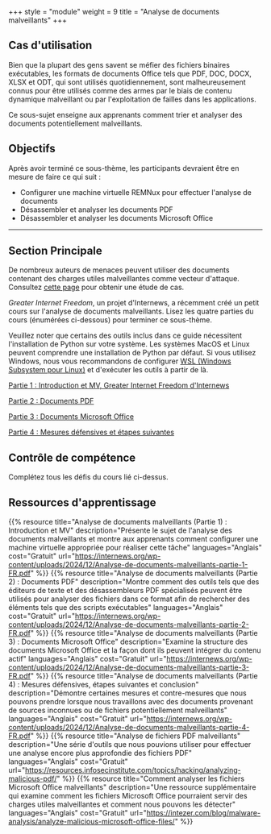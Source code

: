 +++
style = "module"
weight = 9
title = "Analyse de documents malveillants"
+++

## Cas d'utilisation

Bien que la plupart des gens savent se méfier des fichiers binaires exécutables, les formats de documents Office tels que PDF, DOC, DOCX, XLSX et ODT, qui sont utilisés quotidiennement, sont malheureusement connus pour être utilisés comme des armes par le biais de contenu dynamique malveillant ou par l'exploitation de failles dans les applications.

Ce sous-sujet enseigne aux apprenants comment trier et analyser des documents potentiellement malveillants.

## Objectifs

Après avoir terminé ce sous-thème, les participants devraient être en mesure de faire ce qui suit :

- Configurer une machine virtuelle REMNux pour effectuer l'analyse de documents
- Désassembler et analyser les documents PDF
- Désassembler et analyser les documents Microsoft Office

---
## Section Principale

De nombreux auteurs de menaces peuvent utiliser des documents contenant des charges utiles malveillantes comme vecteur d'attaque. Consultez [cette page](https://cyberhub.am/en/blog/2023/10/25/technical-writeup-malware-campaigns-targeting-armenian-infrastructure-and-users/) pour obtenir une étude de cas.

_Greater Internet Freedom_, un projet d'Internews, a récemment créé un petit cours sur l'analyse de documents malveillants. Lisez les quatre parties du cours (énumérées ci-dessous) pour terminer ce sous-thème.

Veuillez noter que certains des outils inclus dans ce guide nécessitent l'installation de Python sur votre système. Les systèmes MacOS et Linux peuvent comprendre une installation de Python par défaut. Si vous utilisez Windows, nous vous recommandons de configurer [WSL (Windows Subsystem pour Linux)](https://learn.microsoft.com/en-us/windows/wsl/install) et d'exécuter les outils à partir de là.

[Partie 1 : Introduction et MV, Greater Internet Freedom d'Internews](https://internews.org/wp-content/uploads/2024/12/Analyse-de-documents-malveillants-partie-1-FR.pdf)

[Partie 2 : Documents PDF](https://internews.org/wp-content/uploads/2024/12/Analyse-de-documents-malveillants-partie-2-FR.pdf)

[Partie 3 : Documents Microsoft Office](https://internews.org/wp-content/uploads/2024/12/Analyse-de-documents-malveillants-partie-3-FR.pdf)

[Partie 4 : Mesures défensives et étapes suivantes](https://internews.org/wp-content/uploads/2024/12/Analyse-de-documents-malveillants-partie-4-FR.pdf)

## Contrôle de compétence

Complétez tous les défis du cours lié ci-dessus.

## Ressources d'apprentissage

{{% resource title="Analyse de documents malveillants (Partie 1) : Introduction et MV" description="Présente le sujet de l'analyse des documents malveillants et montre aux apprenants comment configurer une machine virtuelle appropriée pour réaliser cette tâche" languages="Anglais" cost="Gratuit" url="https://internews.org/wp-content/uploads/2024/12/Analyse-de-documents-malveillants-partie-1-FR.pdf" %}}
{{% resource title="Analyse de documents malveillants (Partie 2) : Documents PDF" description="Montre comment des outils tels que des éditeurs de texte et des désassembleurs PDF spécialisés peuvent être utilisés pour analyser des fichiers dans ce format afin de rechercher des éléments tels que des scripts exécutables" languages="Anglais" cost="Gratuit" url="https://internews.org/wp-content/uploads/2024/12/Analyse-de-documents-malveillants-partie-2-FR.pdf" %}}
{{% resource title="Analyse de documents malveillants (Partie 3) : Documents Microsoft Office" description="Examine la structure des documents Microsoft Office et la façon dont ils peuvent intégrer du contenu actif" languages="Anglais" cost="Gratuit" url="https://internews.org/wp-content/uploads/2024/12/Analyse-de-documents-malveillants-partie-3-FR.pdf" %}}
{{% resource title="Analyse de documents malveillants (Partie 4) : Mesures défensives, étapes suivantes et conclusion" description="Démontre certaines mesures et contre-mesures que nous pouvons prendre lorsque nous travaillons avec des documents provenant de sources inconnues ou de fichiers potentiellement malveillants" languages="Anglais" cost="Gratuit" url="https://internews.org/wp-content/uploads/2024/12/Analyse-de-documents-malveillants-partie-4-FR.pdf" %}}
{{% resource title="Analyse de fichiers PDF malveillants" description="Une série d'outils que nous pouvions utiliser pour effectuer une analyse encore plus approfondie des fichiers PDF" languages="Anglais" cost="Gratuit" url="https://resources.infosecinstitute.com/topics/hacking/analyzing-malicious-pdf/" %}}
{{% resource title="Comment analyser les fichiers Microsoft Office malveillants" description="Une ressource supplémentaire qui examine comment les fichiers Microsoft Office pourraient servir des charges utiles malveillantes et comment nous pouvons les détecter" languages="Anglais" cost="Gratuit" url="https://intezer.com/blog/malware-analysis/analyze-malicious-microsoft-office-files/" %}}